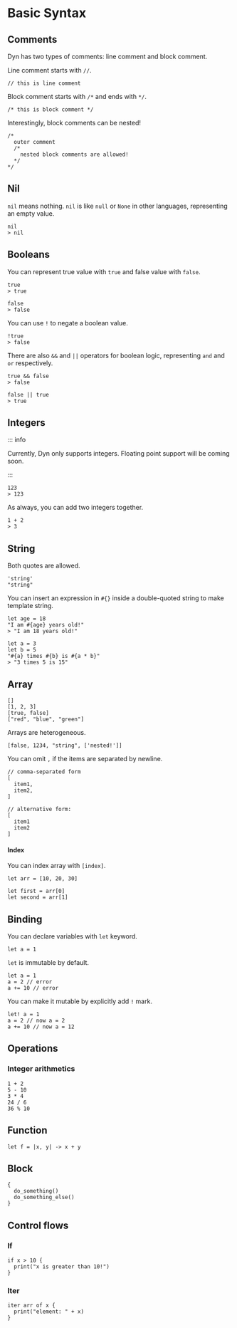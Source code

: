 # Basic Syntax

## Comments

Dyn has two types of comments: line comment and block comment.

Line comment starts with `//`.

```dyn
// this is line comment
```

Block comment starts with `/*` and ends with `*/`.

```dyn
/* this is block comment */
```

Interestingly, block comments can be nested!

```dyn
/*
  outer comment
  /*
    nested block comments are allowed!
  */
*/
```

## Nil

`nil` means nothing. `nil` is like `null` or `None` in other languages, representing an empty value.

```dyn
nil
> nil
```

## Booleans

You can represent true value with `true` and false value with `false`.

```dyn
true
> true
```

```dyn
false
> false
```

You can use `!` to negate a boolean value.

```dyn
!true
> false
```

There are also `&&` and `||` operators for boolean logic, representing `and` and `or` respectively.

```dyn
true && false
> false

false || true
> true
```

## Integers

::: info

Currently, Dyn only supports integers. Floating point support will be coming soon.

:::

```dyn
123
> 123
```

As always, you can add two integers together.

```dyn
1 + 2
> 3
```

## String

Both quotes are allowed.

```dyn
'string'
"string"
```

You can insert an expression in `#{}` inside a double-quoted string to make template string.

```dyn
let age = 18
"I am #{age} years old!"
> "I am 18 years old!"

let a = 3
let b = 5
"#{a} times #{b} is #{a * b}"
> "3 times 5 is 15"
```

## Array

```dyn
[]
[1, 2, 3]
[true, false]
["red", "blue", "green"]
```

Arrays are heterogeneous.

```dyn
[false, 1234, "string", ['nested!']]
```

You can omit `,` if the items are separated by newline.

```dyn
// comma-separated form
[
  item1,
  item2,
]

// alternative form:
[
  item1
  item2
]
```

#### Index

You can index array with `[index]`.

```dyn
let arr = [10, 20, 30]

let first = arr[0]
let second = arr[1]
```

## Binding

You can declare variables with `let` keyword.

```dyn
let a = 1
```

`let` is immutable by default.

```dyn
let a = 1
a = 2 // error
a += 10 // error
```

You can make it mutable by explicitly add `!` mark.

```dyn
let! a = 1
a = 2 // now a = 2
a += 10 // now a = 12
```

## Operations

### Integer arithmetics

```dyn
1 + 2
5 - 10
3 * 4
24 / 6
36 % 10
```

## Function

```
let f = |x, y| -> x + y
```

## Block

```dyn
{
  do_something()
  do_something_else()
}
```

## Control flows

### If

```dyn
if x > 10 {
  print("x is greater than 10!")
}
```

### Iter

```dyn
iter arr of x {
  print("element: " + x)
}
```
